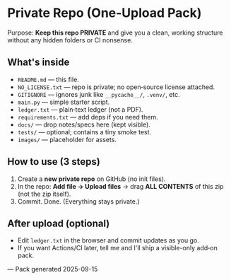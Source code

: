 
# Private Repo (One-Upload Pack)

Purpose: **Keep this repo PRIVATE** and give you a clean, working structure without any hidden folders or CI nonsense.

## What's inside
- `README.md` — this file.
- `NO_LICENSE.txt` — repo is private; no open‑source license attached.
- `GITIGNORE` — ignores junk like `__pycache__/`, `.venv/`, etc.
- `main.py` — simple starter script.
- `ledger.txt` — plain‑text ledger (not a PDF).
- `requirements.txt` — add deps if you need them.
- `docs/` — drop notes/specs here (kept visible).
- `tests/` — optional; contains a tiny smoke test.
- `images/` — placeholder for assets.

## How to use (3 steps)
1. Create a **new private repo** on GitHub (no init files).
2. In the repo: **Add file → Upload files** → drag **ALL CONTENTS** of this zip (not the zip itself).
3. Commit. Done. (Everything stays private.)

## After upload (optional)
- Edit `ledger.txt` in the browser and commit updates as you go.
- If you want Actions/CI later, tell me and I'll ship a visible-only add‑on pack.

— Pack generated 2025-09-15
